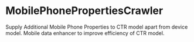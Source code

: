 # MobilePhonePropertiesCrawler
Supply Additional Mobile Phone Properties to CTR model apart from device model.
Mobile data enhancer to improve efficiency of CTR model.


